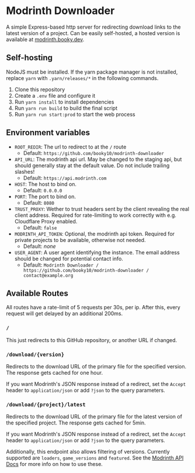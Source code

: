 # Modrinth Downloader

A simple Express-based http server for redirecting download links to the latest version of a project.
Can be easily self-hosted, a hosted version is available at [modrinth.booky.dev](https://modrinth.booky.dev/).

## Self-hosting

NodeJS must be installed. If the yarn package manager is not installed, replace `yarn` with `.yarn/releases/*` in the following commands.

1. Clone this repository
2. Create a `.env` file and configure it
3. Run `yarn install` to install dependencies
4. Run `yarn run build` to build the final script
5. Run `yarn run start:prod` to start the web process

## Environment variables

- `ROOT_REDIR`: The url to redirect to at the `/` route
  - Default: `https://github.com/booky10/modrinth-downloader`
- `API_URL`: The modrinth api url. May be changed to the staging api, but should generally stay at the default value. Do not include trailing slashes!
  - Default: `https://api.modrinth.com`
- `HOST`: The host to bind on.
  - Default: `0.0.0.0`
- `PORT`: The port to bind on.
  - Default: `8080`
- `TRUST_PROXY`: Wether to trust headers sent by the client revealing the real client address. Required for rate-limiting to work correctly with e.g. Cloudflare Proxy enabled.
  - Default: `false`
- `MODRINTH_API_TOKEN`: Optional, the modrinth api token. Required for private projects to be available, otherwise not needed.
  - Default: _none_
- `USER_AGENT`: A user agent identifying the instance. The email address should be changed for potential contact info.
  - Default: `Modrinth Downloader / https://github.com/booky10/modrinth-downloader / contact@example.org`

## Available Routes

All routes have a rate-limit of 5 requests per 30s, per ip. After this, every request will get delayed by an additional 200ms.

### `/`

This just redirects to this GitHub repository, or another URL if changed.

### `/download/{version}`

Redirects to the download URL of the primary file for the specified version. The response gets cached for one hour.

If you want Modrinth's JSON response instead of a redirect, set the `Accept` header to `application/json` or add `?json` to the query parameters.

### `/download/{project}/latest`

Redirects to the download URL of the primary file for the latest version of the specified project. The response gets cached for 5min.

If you want Modrinth's JSON response instead of a redirect, set the `Accept` header to `application/json` or add `?json` to the query parameters.

Additionally, this endpoint also allows filtering of versions. Currently supported are `loaders`, `game_versions` and `featured`. See the [Modrinth API Docs](https://docs.modrinth.com/#tag/versions/operation/getProjectVersions) for more info on how to use these.
